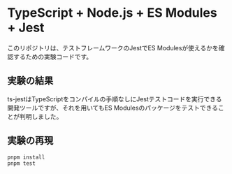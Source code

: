 # TypeScript + Node.js + ES Modules + Jest

このリポジトリは、テストフレームワークのJestでES Modulesが使えるかを確認するための実験コードです。

## 実験の結果

ts-jestはTypeScriptをコンパイルの手順なしにJestテストコードを実行できる開発ツールですが、それを用いてもES Modulesのパッケージをテストできることが判明しました。

## 実験の再現

```shell
pnpm install
pnpm test
```
